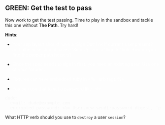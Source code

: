 ## GREEN: Get the test to pass

 Now work to get the test passing. Time to play in the sandbox and tackle this one without **The Path**. Try hard!

**Hints**:

- <span style="color: white">
  Your app layout should have a 'Sign Out' link if current_user.present? and otherwise should have a 'Sign Up' and a 'Sign In' link. How do you find the proper path helpers?
</span>

- <span style="color: white">
  Since the spec needs to sign in first, you need an existing user. Use one of your fixtures.
</span>

- <span style="color: white">
  Fixtures can have embedded ruby in <%= erb tags %>
</span>

- <span style="color: white">
  You can use that to set a password like this:
</span>

<pre style="color: #f7f7f7">
dude:
  email: dude@example.com
  encrypted_password: <%= User.new.send(:password_digest, 'password') %>
</pre>

What HTTP verb should you use to `destroy` a user `session`?

